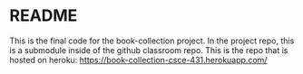 # README

This is the final code for the book-collection project.
In the project repo, this is a submodule inside of the github classroom repo.
This is the repo that is hosted on heroku: https://book-collection-csce-431.herokuapp.com/


